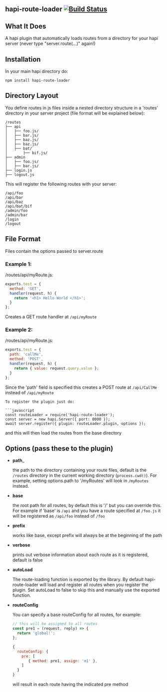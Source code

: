## hapi-route-loader [![Build Status](https://travis-ci.org/firstandthird/hapi-route-loader.svg?branch=master)](https://travis-ci.org/firstandthird/hapi-route-loader)

## What It Does
A hapi plugin that automatically loads routes from a
directory for your hapi server
(never type "server.route(...)" again!)

## Installation

In your main hapi directory do:

```console
npm install hapi-route-loader
```

## Directory Layout

You define routes in js files inside a nested directory structure in a
'routes' directory in your server project (file format will be
  explained below):
```
/routes
├── api
│   ├── foo.js/
│   ├── bar.js/
│   ├── baz.js/
│   ├── baz.js/
│   ├── bat/
│       ├── bif.js/
├── admin
│   ├── foo.js/
│   ├── bar.js/
├── login.js
├── logout.js
```

This will register the following routes with your server:

```
/api/foo
/api/bar
/api/baz
/api/bat/bif
/admin/foo
/admin/bar
/login
/logout
```

## File Format

Files contain the options passed to server.route

### Example 1:

/routes/api/myRoute.js:

```javascript
exports.test = {
  method: 'GET',
  handler(request, h) {
    return '<h1> Hello World </h1>';
  }
};
```

Creates a GET route handler at `/api/myRoute`

### Example 2:

/routes/api/myRoute.js:

```javascript
exports.test = {
  path: 'callMe',
  method: 'POST',
  handler(request, h) {
    return { value: request.query.value };
  }
};
```

Since the 'path' field is specified this creates a POST route at `/api/CallMe` instead of `/api/myRoute`

```
To register the plugin just do:

```javascript
const routeLoader = require('hapi-route-loader');
const server = new hapi.Server({ port: 8000 });
await server.register({ plugin: routeLoader.plugin, options });

```
 and this will then load the routes from the base directory

 ## Options (pass these to the plugin)

- __path___

  the path to the directory containing your route files, default is the `/routes`
directory in the current working directory (`process.cwd()`).  For example, setting
options.path to '/myRoutes' will look in `/myRoutes` instead.
- __base__

  the root path for all routes, by default this is '/' but you can override
   this.  For example if 'base' is `/api` and you have a route
specified at `/foo.js` it will be registered as `/api/foo` instead of `/foo`
- __prefix__

  works like base, except prefix will always be at the beginning of the path  
- __verbose__

  prints out verbose information about each route as it is registered, default is false
- __autoLoad__

  The route-loading function is exported by the library.  By default
  hapi-route-loader will load and register all routes when you register the plugin.
  Set autoLoad to false to skip this and manually use the exported function.
- __routeConfig__

    You can specify a base routeConfig for all routes, for example:
    ```javascript
    // this will be assigned to all routes
    const pre1 = (request, reply) => {
      return 'global!';
    };

    {
      routeConfig: {
        pre: [
           { method: pre1, assign: 'm1' },
        ]
      }
    }
    ```
    will result in each route having the indicated pre method
```
